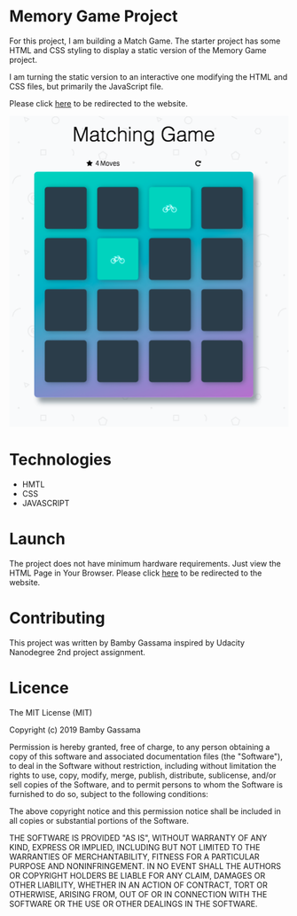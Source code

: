 
# Memory Game Project

For this project, I am building a Match Game.
The starter project has some HTML and CSS styling to display a static version of the Memory Game project. 

I am turning the static version to an interactive one modifying the HTML and CSS files, but primarily the JavaScript file.


Please click [here](https://portfolio-bamby.netlify.com/) to be redirected to the website. 

![Illustration](./img/screenmatch.png)

# Technologies

* HMTL
* CSS
* JAVASCRIPT

# Launch

 The project does not have minimum hardware requirements.
 Just view the HTML Page in Your Browser.
 Please click [here](https://portfolio-bamby.netlify.com/) to be redirected to the website.

 # Contributing 

This project was written by Bamby Gassama inspired by Udacity Nanodegree 2nd project assignment. 

# Licence
The MIT License (MIT)

Copyright (c) 2019 Bamby Gassama

Permission is hereby granted, free of charge, to any person obtaining a copy
of this software and associated documentation files (the "Software"), to deal
in the Software without restriction, including without limitation the rights
to use, copy, modify, merge, publish, distribute, sublicense, and/or sell
copies of the Software, and to permit persons to whom the Software is
furnished to do so, subject to the following conditions:

The above copyright notice and this permission notice shall be included in all
copies or substantial portions of the Software.

THE SOFTWARE IS PROVIDED "AS IS", WITHOUT WARRANTY OF ANY KIND, EXPRESS OR
IMPLIED, INCLUDING BUT NOT LIMITED TO THE WARRANTIES OF MERCHANTABILITY,
FITNESS FOR A PARTICULAR PURPOSE AND NONINFRINGEMENT. IN NO EVENT SHALL THE
AUTHORS OR COPYRIGHT HOLDERS BE LIABLE FOR ANY CLAIM, DAMAGES OR OTHER
LIABILITY, WHETHER IN AN ACTION OF CONTRACT, TORT OR OTHERWISE, ARISING FROM,
OUT OF OR IN CONNECTION WITH THE SOFTWARE OR THE USE OR OTHER DEALINGS IN THE
SOFTWARE.
